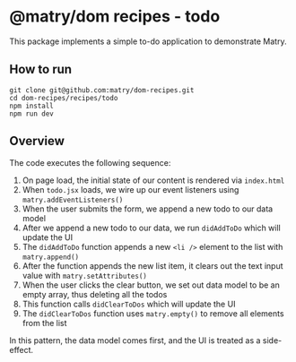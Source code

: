 # @matry/dom recipes - todo

This package implements a simple to-do application to demonstrate Matry.

## How to run

```
git clone git@github.com:matry/dom-recipes.git
cd dom-recipes/recipes/todo
npm install
npm run dev
```

## Overview

The code executes the following sequence:

1. On page load, the initial state of our content is rendered via `index.html`
2. When `todo.jsx` loads, we wire up our event listeners using `matry.addEventListeners()`
3. When the user submits the form, we append a new todo to our data model
4. After we append a new todo to our data, we run `didAddToDo` which will update the UI
5. The `didAddToDo` function appends a new `<li />` element to the list with `matry.append()`
6. After the function appends the new list item, it clears out the text input value with `matry.setAttributes()`
7. When the user clicks the clear button, we set out data model to be an empty array, thus deleting all the todos
8. This function calls `didClearToDos` which will update the UI
9. The `didClearToDos` function uses `matry.empty()` to remove all elements from the list

In this pattern, the data model comes first, and the UI is treated as a side-effect.
